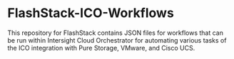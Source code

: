 # FlashStack-ICO-Workflows

This repository for FlashStack contains JSON files for workflows that can be run within Intersight Cloud Orchestrator for automating various tasks of the ICO integration with Pure Storage, VMware, and Cisco UCS.
